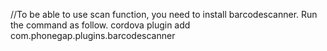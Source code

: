 //To be able to use scan function, you need to install barcodescanner. Run the command as follow.
cordova plugin add com.phonegap.plugins.barcodescanner

